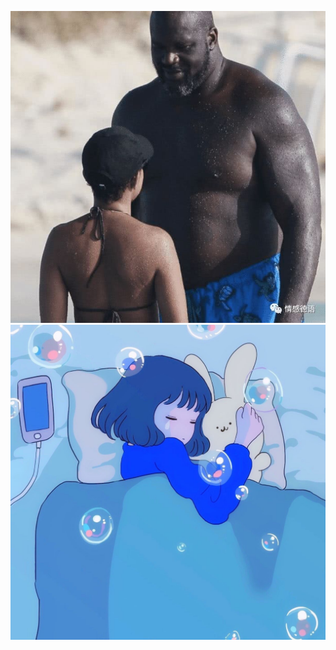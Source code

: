 ![image1](https://github.com/nihaoworld1997/nihaoworld1997.github.io/blob/master/null17f648a1e671f81a.jpg)
![image2](https://github.com/nihaoworld1997/nihaoworld1997.github.io/blob/master/v2-0d908510c96a1a5189dea6e55cce0002.jpg)
